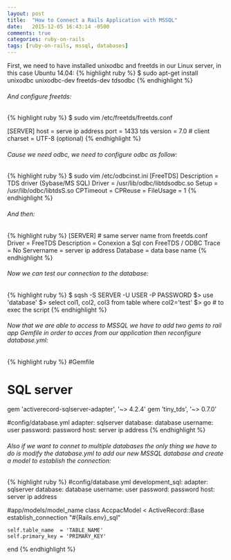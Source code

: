 ```yaml
---
layout: post
title:  "How to Connect a Rails Application with MSSQL"
date:   2015-12-05 16:43:14 -0500
comments: true
categories: ruby-on-rails
tags: [ruby-on-rails, mssql, databases]
---
```

First, we need to have installed unixodbc and freetds in our Linux server, in this case Ubuntu 14.04:
{% highlight ruby %}
$ sudo apt-get install unixodbc unixodbc-dev freetds-dev tdsodbc
{% endhighlight %}

###### And configure freetds:
{% highlight ruby %}
  $ sudo vim /etc/freetds/freetds.conf

  [SERVER]
    host = serve ip address
    port = 1433
    tds version = 7.0
    # client charset = UTF-8 (optional)
{% endhighlight %}

###### Cause we need odbc, we need to configure odbc as follow:
{% highlight ruby %}
  $ sudo vim /etc/odbcinst.ini
    [FreeTDS]
    Description     = TDS driver (Sybase/MS SQL)
    Driver          = /usr/lib/odbc/libtdsodbc.so
    Setup           = /usr/lib/odbc/libtdsS.so
    CPTimeout       =
    CPReuse         =
    FileUsage       = 1
{% endhighlight %}

###### And then:
{% highlight ruby %}
  [SERVER] # same server name from freetds.conf
    Driver          = FreeTDS
    Description     = Conexion a Sql  con FreeTDS / ODBC
    Trace           = No
    Servername      = server ip address
    Database        = data base name
{% endhighlight %}

###### Now we can test our connection to the database:
{% highlight ruby %}
  $ sqsh -S SERVER -U USER -P PASSWORD
  $> use 'database'
  $> select col1, col2, col3 from table where col2='test'
  $> go # to exec the script
{% endhighlight %}

###### Now that we are able to access to MSSQL we have to add two gems to rail app Gemfile in order to acces from our application then reconfigure database.yml:
{% highlight ruby %}
#Gemfile
  # SQL server
  gem 'activerecord-sqlserver-adapter', '~> 4.2.4'
  gem 'tiny_tds', '~> 0.7.0'

#config/database.yml
  adapter: sqlserver
  database: database
  username: user
  password: password
  host: server ip address
{% endhighlight %}

###### Also if we want to connet to multiple databases the only thing we have to do is modify the database.yml to add our new MSSQL database and create a model to establish the connection:
{% highlight ruby %}
#config/database.yml
  development_sql:
    adapter: sqlserver
    database: database
    username: user
    password: password
    host: server ip address

#app/models/model_name
  class AccpacModel < ActiveRecord::Base
    establish_connection "#{Rails.env}_sql"

    self.table_name  = 'TABLE_NAME'
    self.primary_key = 'PRIMARY_KEY'
  end
{% endhighlight %}
